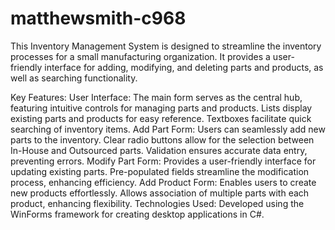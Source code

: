 # matthewsmith-c968

This Inventory Management System is designed to streamline the inventory processes for a small manufacturing organization. 
It provides a user-friendly interface for adding, modifying, and deleting parts and products, as well as searching functionality.

Key Features:
User Interface:
The main form serves as the central hub, featuring intuitive controls for managing parts and products.
Lists display existing parts and products for easy reference.
Textboxes facilitate quick searching of inventory items.
Add Part Form:
Users can seamlessly add new parts to the inventory.
Clear radio buttons allow for the selection between In-House and Outsourced parts.
Validation ensures accurate data entry, preventing errors.
Modify Part Form:
Provides a user-friendly interface for updating existing parts.
Pre-populated fields streamline the modification process, enhancing efficiency.
Add Product Form:
Enables users to create new products effortlessly.
Allows association of multiple parts with each product, enhancing flexibility.
Technologies Used:
Developed using the WinForms framework for creating desktop applications in C#.
